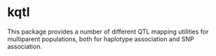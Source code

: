 kqtl
====

This package provides a number of different QTL mapping utilities for multiparent populations, both for haplotype association and SNP association.